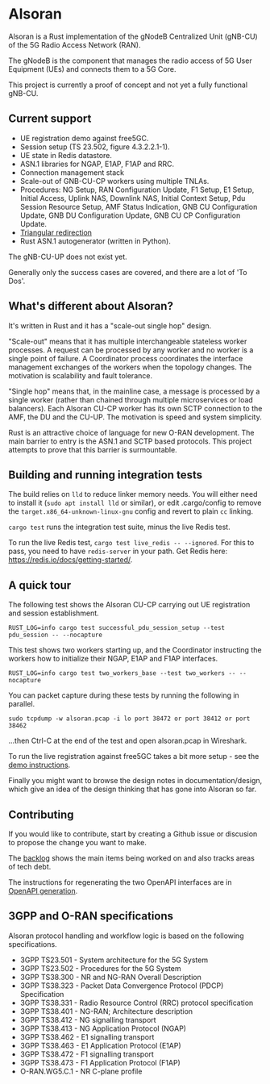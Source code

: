 # Alsoran

Alsoran is a Rust implementation of the gNodeB Centralized Unit (gNB-CU) of the 5G Radio Access Network (RAN).

The gNodeB is the component that manages the radio access of 5G User Equipment (UEs) and connects them to a 5G Core. 

This project is currently a proof of concept and not yet a fully functional gNB-CU.

## Current support

- UE registration demo against free5GC.
- Session setup (TS 23.502, figure 4.3.2.2.1-1).
- UE state in Redis datastore.
- ASN.1 libraries for NGAP, E1AP, F1AP and RRC.
- Connection management stack 
- Scale-out of GNB-CU-CP workers using multiple TNLAs.
- Procedures: NG Setup, RAN Configuration Update, F1 Setup, E1 Setup, Initial Access, Uplink NAS, Downlink NAS, Initial Context Setup, Pdu Session Resource Setup, AMF Status Indication, GNB CU Configuration Update, GNB DU Configuration Update, GNB CU CP Configuration Update.
- [Triangular redirection](documentation/design/triangular-redirection.md)
- Rust ASN.1 autogenerator (written in Python).

The gNB-CU-UP does not exist yet.

Generally only the success cases are covered, and there are a lot of 'To Dos'.  

## What's different about Alsoran?

It's written in Rust and it has a "scale-out single hop" design.

"Scale-out" means that it has multiple interchangeable stateless worker processes.  A request can be processed by any worker and no worker is a single point of failure.  A Coordinator process coordinates the interface management exchanges of the workers when the topology changes.  The motivation is scalability and fault tolerance.

"Single hop" means that, in the mainline case, a message is processed by a single worker (rather than chained through multiple microservices or load balancers).  Each Alsoran CU-CP worker has its own SCTP connection to the AMF, the DU and the CU-UP.  The motivation is speed and system simplicity.

Rust is an attractive choice of language for new O-RAN development.  The main barrier to entry is the ASN.1 and SCTP based protocols.  This project attempts to prove that this barrier is surmountable.


## Building and running integration tests

The build relies on `lld` to reduce linker memory needs.  You will either need to install it (`sudo apt install lld` or similar), or edit .cargo/config to remove the `target.x86_64-unknown-linux-gnu` config and revert to plain `cc` linking.

`cargo test` runs the integration test suite, minus the live Redis test.  

To run the live Redis test, `cargo test live_redis -- --ignored`.  For this to pass, you need to have `redis-server` in your path.  Get Redis here: https://redis.io/docs/getting-started/.

## A quick tour

The following test shows the Alsoran CU-CP carrying out UE registration and session establishment.
```
RUST_LOG=info cargo test successful_pdu_session_setup --test pdu_session -- --nocapture
```

This test shows two workers starting up, and the Coordinator instructing the workers how to initialize their NGAP, E1AP and F1AP interfaces.
```
RUST_LOG=info cargo test two_workers_base --test two_workers -- --nocapture
```

You can packet capture during these tests by running the following in parallel. 
```
sudo tcpdump -w alsoran.pcap -i lo port 38472 or port 38412 or port 38462
```
...then Ctrl-C at the end of the test and open alsoran.pcap in Wireshark.

To run the live registration against free5GC takes a bit more setup - see the [demo instructions](documentation/howto/free5GC-testing.md).

Finally you might want to browse the design notes in documentation/design, which give an idea of the design thinking that has gone into Alsoran so far.

## Contributing

If you would like to contribute, start by creating a Github issue or discusion to propose the change you want to make.

The [backlog](documentation/backlog.md) shows the main items being worked on and also tracks areas of tech debt. 

The instructions for regenerating the two OpenAPI interfaces are in [OpenAPI generation](documentation/howto/OpenAPI%20generation.md).

## 3GPP and O-RAN specifications

Alsoran protocol handling and workflow logic is based on the following specifications.  

-  3GPP TS23.501 - System architecture for the 5G System
-  3GPP TS23.502 - Procedures for the 5G System
-  3GPP TS38.300 - NR and NG-RAN Overall Description
-  3GPP TS38.323 - Packet Data Convergence Protocol (PDCP) Specification
-  3GPP TS38.331 - Radio Resource Control (RRC) protocol specification
-  3GPP TS38.401 - NG-RAN; Architecture description 
-  3GPP TS38.412 - NG signalling transport 
-  3GPP TS38.413 - NG Application Protocol (NGAP)
-  3GPP TS38.462 - E1 signalling transport
-  3GPP TS38.463 - E1 Application Protocol (E1AP)
-  3GPP TS38.472 - F1 signalling transport
-  3GPP TS38.473 - F1 Application Protocol (F1AP)
-  O-RAN.WG5.C.1 - NR C-plane profile
